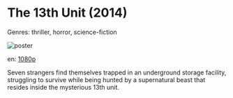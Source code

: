# The 13th Unit (2014)

Genres: thriller, horror, science-fiction

![poster](http://image.tmdb.org/t/p/w500/64AiPNifFykKVzQvMlo76AuSjCD.jpg)

en:
  [1080p](magnet:?xt=urn:btih:90e3ba3cb72ac39a4ef11aee7eb00806e81e265e&dn=The+13th+Unit+(2014)+%5B1080p%5D&tr=udp%3A%2F%2Ftracker.yify-torrents.com%2Fannounce&tr=udp%3A%2F%2Fopen.demonii.com%3A1337&tr=udp%3A%2F%2Fexodus.desync.com%3A6969&tr=udp%3A%2F%2Ftracker.istole.it%3A80&tr=udp%3A%2F%2Ftracker.publicbt.com%3A80&tr=udp%3A%2F%2Ftracker.openbittorrent.com%3A80&tr=udp%3A%2F%2Ftracker.leechers-paradise.org%3A6969&tr=udp%3A%2F%2F9.rarbg.com%3A2710&tr=udp%3A%2F%2Fp4p.arenabg.ch%3A1337&tr=udp%3A%2F%2Fp4p.arenabg.com%3A1337&tr=udp%3A%2F%2Ftracker.coppersurfer.tk%3A6969)
  


Seven strangers find themselves trapped in an underground storage facility, struggling to survive while being hunted by a supernatural beast that resides inside the mysterious 13th unit.